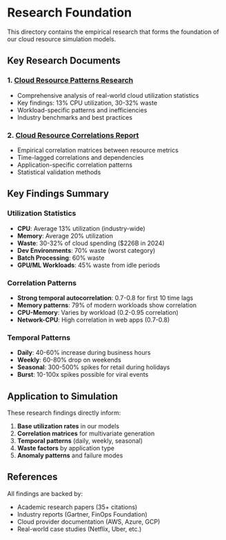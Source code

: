 # Research Foundation

This directory contains the empirical research that forms the foundation of our cloud resource simulation models.

## Key Research Documents

### 1. [Cloud Resource Patterns Research](cloud-resource-patterns-research.md)
- Comprehensive analysis of real-world cloud utilization statistics
- Key findings: 13% CPU utilization, 30-32% waste
- Workload-specific patterns and inefficiencies
- Industry benchmarks and best practices

### 2. [Cloud Resource Correlations Report](cloud-resource-correlations-report.md)
- Empirical correlation matrices between resource metrics
- Time-lagged correlations and dependencies
- Application-specific correlation patterns
- Statistical validation methods

## Key Findings Summary

### Utilization Statistics
- **CPU**: Average 13% utilization (industry-wide)
- **Memory**: Average 20% utilization
- **Waste**: 30-32% of cloud spending ($226B in 2024)
- **Dev Environments**: 70% waste (worst category)
- **Batch Processing**: 60% waste
- **GPU/ML Workloads**: 45% waste from idle periods

### Correlation Patterns
- **Strong temporal autocorrelation**: 0.7-0.8 for first 10 time lags
- **Memory patterns**: 79% of modern workloads show correlation
- **CPU-Memory**: Varies by workload (0.2-0.95 correlation)
- **Network-CPU**: High correlation in web apps (0.7-0.8)

### Temporal Patterns
- **Daily**: 40-60% increase during business hours
- **Weekly**: 60-80% drop on weekends
- **Seasonal**: 300-500% spikes for retail during holidays
- **Burst**: 10-100x spikes possible for viral events

## Application to Simulation

These research findings directly inform:
1. **Base utilization rates** in our models
2. **Correlation matrices** for multivariate generation
3. **Temporal patterns** (daily, weekly, seasonal)
4. **Waste factors** by application type
5. **Anomaly patterns** and failure modes

## References

All findings are backed by:
- Academic research papers (35+ citations)
- Industry reports (Gartner, FinOps Foundation)
- Cloud provider documentation (AWS, Azure, GCP)
- Real-world case studies (Netflix, Uber, etc.)